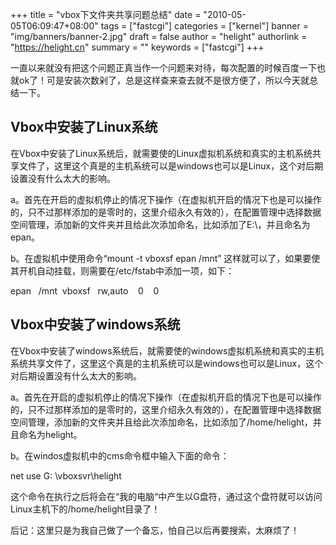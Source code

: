 +++
title = "vbox下文件夹共享问题总结"
date = "2010-05-05T06:09:47+08:00"
tags = ["fastcgi"]
categories = ["kernel"]
banner = "img/banners/banner-2.jpg"
draft = false
author = "helight"
authorlink = "https://helight.cn"
summary = ""
keywords = ["fastcgi"]
+++

一直以来就没有把这个问题正真当作一个问题来对待，每次配置的时候百度一下也就ok了！可是安装次数剁了，总是这样查来查去就不是很方便了，所以今天就总结一下。
<!--more-->
## Vbox中安装了Linux系统

在Vbox中安装了Linux系统后，就需要使的Linux虚拟机系统和真实的主机系统共享文件了，这里这个真是的主机系统可以是windows也可以是Linux，这个对后期设置没有什么太大的影响。

a。首先在开启的虚拟机停止的情况下操作（在虚拟机开启的情况下也是可以操作的，只不过那样添加的是零时的，这里介绍永久有效的），在配置管理中选择数据空间管理，添加新的文件夹并且给此次添加命名，比如添加了E:\，并且命名为epan。

b。在虚拟机中使用命令“mount -t vboxsf epan /mnt” 这样就可以了，如果要使其开机自动挂载，则需要在/etc/fstab中添加一项，如下：

epan   /mnt  vboxsf   rw,auto    0    0

## Vbox中安装了windows系统

在Vbox中安装了windows系统后，就需要使的windows虚拟机系统和真实的主机系统共享文件了，这里这个真是的主机系统可以是windows也可以是Linux，这个对后期设置没有什么太大的影响。

a。首先在开启的虚拟机停止的情况下操作（在虚拟机开启的情况下也是可以操作的，只不过那样添加的是零时的，这里介绍永久有效的），在配置管理中选择数据空间管理，添加新的文件夹并且给此次添加命名，比如添加了/home/helight，并且命名为helight。

b。在windos虚拟机中的cms命令框中输入下面的命令：

net use G: \\vboxsvr\helight

这个命令在执行之后将会在“我的电脑“中产生以G盘符，通过这个盘符就可以访问Linux主机下的/home/helight目录了！

后记：这里只是为我自己做了一个备忘，怕自己以后再要搜索，太麻烦了！